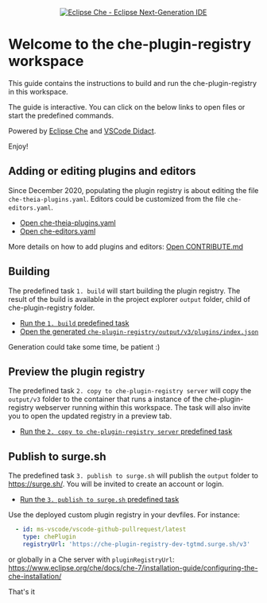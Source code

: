 <div align="center">

[![Eclipse Che - Eclipse Next-Generation IDE](https://raw.githubusercontent.com/eclipse/che/assets/eclipseche.png)](
https://www.eclipse.org/che/)

</div>

# Welcome to the che-plugin-registry workspace

This guide contains the instructions to build and run the che-plugin-registry in this workspace.

The guide is interactive. You can click on the below links to open files or start the predefined commands.

Powered by [Eclipse Che](https://www.eclipse.org/che/) and [VSCode Didact](https://github.com/redhat-developer/vscode-didact).

Enjoy!

## Adding or editing plugins and editors
Since December 2020, populating the plugin registry is about editing the file `che-theia-plugins.yaml`. Editors could be customized from the file `che-editors.yaml`.

- [Open che-theia-plugins.yaml](didact://?commandId=vscode.open&projectFilePath=che-plugin-registry%2Fche-theia-plugins.yaml&number=2)
- [Open che-editors.yaml](didact://?commandId=vscode.open&projectFilePath=che-plugin-registry%2Fche-editors.yaml&number=2)

More details on how to add plugins and editors: [Open CONTRIBUTE.md](didact://?commandId=markdown.showPreview&projectFilePath=che-plugin-registry%2FCONTRIBUTE.md)


## Building
The predefined task `1. build` will start building the plugin registry. The result of the build is available in the project explorer `output` folder, child of che-plugin-registry folder.

- [Run the `1. build` predefined task](didact://?commandId=workbench.action.tasks.runTask&text=1.%20build)
- [Open the generated `che-plugin-registry/output/v3/plugins/index.json`](didact://?commandId=vscode.open&projectFilePath=che-plugin-registry%2Foutput%2Fv3%2Fplugins%2Findex.json&number=2)

Generation could take some time, be patient :)

## Preview the plugin registry
The predefined task `2. copy to che-plugin-registry server` will copy the `output/v3` folder to the container that runs a instance of the che-plugin-registry webserver running within this workspace. The task will also invite you to open the updated registry in a preview tab.

- [Run the `2. copy to che-plugin-registry server` predefined task](didact://?commandId=workbench.action.tasks.runTask&text=2.%20copy%20to%20che-plugin-registry%20server)


## Publish to surge.sh
The predefined task `3. publish to surge.sh` will publish the `output` folder to https://surge.sh/. You will be invited to create an account or login.

- [Run the `3. publish to surge.sh` predefined task](didact://?commandId=workbench.action.tasks.runTask&text=3.%20publish%20to%20surge.sh)

Use the deployed custom plugin registry in your devfiles. For instance:

```yaml
  - id: ms-vscode/vscode-github-pullrequest/latest
    type: chePlugin
    registryUrl: 'https://che-plugin-registry-dev-tgtmd.surge.sh/v3'
```
or globally in a Che server with `pluginRegistryUrl`: https://www.eclipse.org/che/docs/che-7/installation-guide/configuring-the-che-installation/ 

That's it
